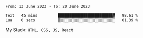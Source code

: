 <!--START_SECTION:waka-->

```txt
From: 13 June 2023 - To: 20 June 2023

Text   45 mins         ████████████████████████▓   98.61 %
Lua    0 secs          ▒░░░░░░░░░░░░░░░░░░░░░░░░   01.39 %
```

<!--END_SECTION:waka-->
My Stack: `HTML, CSS, JS, React`
